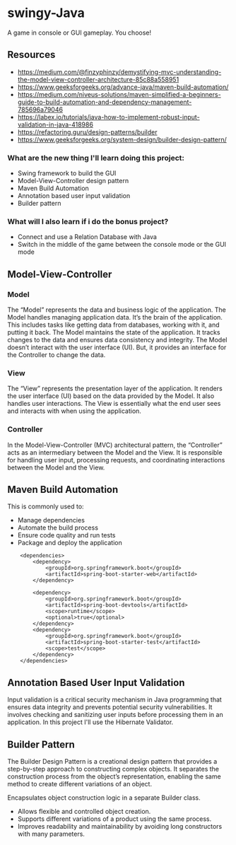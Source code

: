 # swingy-Java
A game in console or GUI gameplay. You choose!

## Resources
  - https://medium.com/@finzyphinzy/demystifying-mvc-understanding-the-model-view-controller-architecture-85c88a558951
  - https://www.geeksforgeeks.org/advance-java/maven-build-automation/
  - https://medium.com/niveus-solutions/maven-simplified-a-beginners-guide-to-build-automation-and-dependency-management-785696a79046
  - https://labex.io/tutorials/java-how-to-implement-robust-input-validation-in-java-418986
  - https://refactoring.guru/design-patterns/builder
  - https://www.geeksforgeeks.org/system-design/builder-design-pattern/

### What are the new thing I'll learn doing this project:
  - Swing framework to build the GUI
  - Model-View-Controller design pattern
  - Maven Build Automation
  - Annotation based user input validation
  - Builder pattern
### What will I also learn if i do the bonus project?
  - Connect and use a Relation Database with Java
  - Switch in the middle of the game between the console mode or the GUI mode



## Model-View-Controller
  ### Model
  The “Model” represents the data and business logic of the application. The Model handles managing application data. It’s the brain of the application. This includes tasks like getting data from databases, working with it, and putting it back. The Model maintains the state of the application. It tracks changes to the data and ensures data consistency and integrity. The Model doesn’t interact with the user interface (UI). But, it provides an interface for the Controller to change the data.

  ### View
  The “View” represents the presentation layer of the application. It renders the user interface (UI) based on the data provided by the Model. It also handles user interactions. The View is essentially what the       end user sees and interacts with when using the application.
  
  ### Controller
  In the Model-View-Controller (MVC) architectural pattern, the “Controller” acts as an intermediary between the Model and the View. It is responsible for handling user input, processing requests, and               coordinating interactions between the Model and the View.

## Maven Build Automation
   This is commonly used to:
  - Manage dependencies
  - Automate the build process
  - Ensure code quality and run tests
  - Package and deploy the application
````
    <dependencies>
        <dependency>
            <groupId>org.springframework.boot</groupId>
            <artifactId>spring-boot-starter-web</artifactId>
        </dependency>

        <dependency>
            <groupId>org.springframework.boot</groupId>
            <artifactId>spring-boot-devtools</artifactId>
            <scope>runtime</scope>
            <optional>true</optional>
        </dependency>
        <dependency>
            <groupId>org.springframework.boot</groupId>
            <artifactId>spring-boot-starter-test</artifactId>
            <scope>test</scope>
        </dependency>
    </dependencies>

````


## Annotation Based User Input Validation
  Input validation is a critical security mechanism in Java programming that ensures data integrity and prevents potential security vulnerabilities. It involves checking and sanitizing user inputs before processing them in an application.
  In this project I'll use the Hibernate Validator.

## Builder Pattern
The Builder Design Pattern is a creational design pattern that provides a step-by-step approach to constructing complex objects. It separates the construction process from the object’s representation, enabling the same method to create different variations of an object.

Encapsulates object construction logic in a separate Builder class.
  - Allows flexible and controlled object creation.
  - Supports different variations of a product using the same process.
  - Improves readability and maintainability by avoiding long constructors with many parameters.
